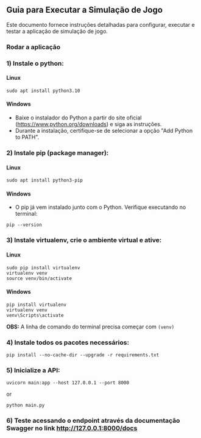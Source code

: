 ## Guia para Executar a Simulação de Jogo

Este documento fornece instruções detalhadas para configurar, executar e testar a aplicação de simulação de jogo.

### Rodar a aplicação

### 1) Instale o python:

#### Linux
```
sudo apt install python3.10
```
#### Windows
- Baixe o instalador do Python a partir do site oficial (https://www.python.org/downloads) e siga as instruções.
- Durante a instalação, certifique-se de selecionar a opção "Add Python to PATH".

### 2) Instale pip (package manager):
#### Linux
```
sudo apt install python3-pip
```
#### Windows
- O pip já vem instalado junto com o Python. Verifique executando no terminal:
```
pip --version
```

### 3) Instale virtualenv, crie o ambiente virtual e ative:
#### Linux
```
sudo pip install virtualenv 
virtualenv venv
source venv/bin/activate
```
#### Windows
```
pip install virtualenv
virtualenv venv
venv\Scripts\activate
```

__OBS:__ A linha de comando do terminal precisa começar com `(venv)`

### 4) Instale todos os pacotes necessários:

```
pip install --no-cache-dir --upgrade -r requirements.txt
``` 
### 5) Inicialize a API:
```
uvicorn main:app --host 127.0.0.1 --port 8000
```
or

```
python main.py
```
### 6) Teste acessando o endpoint através da documentação Swagger no link http://127.0.0.1:8000/docs
